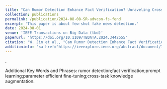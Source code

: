 ```yaml
---
title: "Can Rumor Detection Enhance Fact Verification? Unraveling Cross-Task Synergies Between Rumor Detection and Fact Verification"
collection: publications
permalink: /publication/2024-08-08-SR-advcon-fs-fend
excerpt: 'This paper is about few-shot fake news detection.'
date: 2024-08-01
venue: 'IEEE Transactions on Big Data (tbd)'
paperurl: 'https://doi.org/10.1109/TBDATA.2024.3442555'
citation: 'W. Jin et al., "Can Rumor Detection Enhance Fact Verification? Unraveling Cross-Task Synergies Between Rumor Detection and Fact Verification," in IEEE Transactions on Big Data, doi: 10.1109/TBDATA.2024.3442555.'
additioninfo: '<a href="https://ieeexplore.ieee.org/abstract/document/10634819">To View.</a>'
---
```


.

Additional Key Words and Phrases: rumor detection;fact verification;prompt learning;parameter efficient fine-tuning;cross-task knowledge augmentation.
